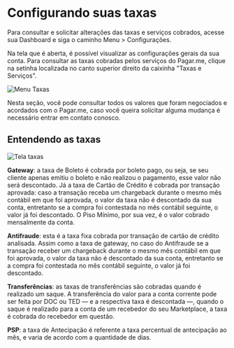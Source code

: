 # Configurando suas taxas 

Para consultar e solicitar alterações das taxas e serviços cobrados, acesse sua Dashboard e siga o caminho Menu > Configurações. 

Na tela que é aberta, é possível visualizar as configurações gerais da sua conta. Para consultar as taxas cobradas pelos serviços do Pagar.me, clique na setinha localizada no canto superior direito da caixinha "Taxas e Serviços". 

<img src="https://user-images.githubusercontent.com/29930809/44131962-b35f9fb4-a02c-11e8-8637-83f3007cee32.png" alt="Menu Taxas" />

Nesta seção, você pode consultar todos os valores que foram negociados e acordados com o Pagar.me, caso você queira solicitar alguma mudança é necessário entrar em contato conosco. 

## Entendendo as taxas

<img src="img/Configuracoes/Consultando%20suas%20taxas/taxasIns.PNG" alt="Tela taxas" />

**Gateway**: a taxa de Boleto é cobrada por boleto pago, ou seja, se seu cliente apenas emitiu o boleto e não realizou o pagamento, esse valor não será descontado. Já a taxa de Cartão de Crédito é cobrada por transação aprovada: caso a transação receba um chargeback durante o mesmo mês contábil em que foi aprovada, o valor da taxa não é descontado da sua conta, entretanto se a compra foi contestada no mês contábil seguinte, o valor já foi descontado. 
O Piso Mínimo, por sua vez, é o valor cobrado mensalmente da conta. 

**Antifraude**: esta é a taxa fixa cobrada por transação de cartão de crédito analisada. Assim como a taxa de gateway, no caso do Antifraude se a transação receber um chargeback durante o mesmo mês contábil em que foi aprovada, o valor da taxa não é descontado da sua conta, entretanto se a compra foi contestada no mês contábil seguinte, o valor já foi descontado. 

**Transferências**: as taxas de transferências são cobradas quando é realizado um saque. A transferência do valor para a conta corrente pode ser feita por DOC ou TED —  e a respectiva taxa é descontada —,  quando o saque é realizado para a conta de um recebedor do seu Marketplace, a taxa é cobrada do recebedor em questão. 

**PSP**: a taxa de Antecipação é referente a taxa percentual de antecipação ao mês, e varia de acordo com a quantidade de dias. 
